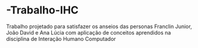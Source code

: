 # -Trabalho-IHC
Trabalho projetado para satisfazer os anseios das personas  Franclin Junior, João David e Ana Lúcia com aplicação de conceitos aprendidos na disciplina de Interação Humano Computador

